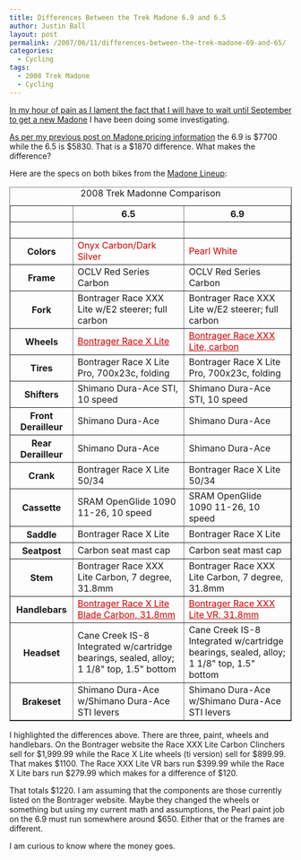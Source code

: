 ```yaml
---
title: Differences Between the Trek Madone 6.9 and 6.5
author: Justin Ball
layout: post
permalink: /2007/06/11/differences-between-the-trek-madone-69-and-65/
categories:
  - Cycling
tags:
  - 2008 Trek Madone
  - Cycling
---
```


[In my hour of pain as I lament the fact that I will have to wait until September to get a new Madone][1] I have been doing some investigating.

 [1]: http://www.justinball.com/2007/06/11/why-trek-why/

[As per my previous post on Madone pricing information][2] the 6.9 is $7700 while the 6.5 is $5830. That is a $1870 difference. What makes the difference?

 [2]: http://www.justinball.com/2007/06/07/2008-trek-madone-prices/

Here are the specs on both bikes from the [Madone Lineup][3]:

 [3]: http://www2.trekbikes.com/madone/madone_line_up/#

<table width="100%" border="1" summary="2008 Trek Madonne Comparison" class="table">
  <caption>
    2008 Trek Madonne Comparison
  </caption>
  <tr>
    <td></td>
  <th>6.5</th>
  <th>6.9</th>
  </tr>
  <tr>
    <th scope="row">&nbsp;</th>
    <td>&nbsp;</td>
    <td>&nbsp;</td>
  </tr>
  <tr>
    <th scope="row">Colors</th>
    <td><span style="color:#CC0000">Onyx Carbon/Dark Silver</span></td>
    <td><span style="color:#CC0000">Pearl White</span></td>
  </tr>
  <tr>
    <th scope="row">Frame</th>
    <td>OCLV Red Series Carbon</td>
    <td>OCLV Red Series Carbon</td>
  </tr>
  <tr>
    <th scope="row">Fork</th>
    <td>Bontrager Race XXX Lite w/E2 steerer; full carbon</td>
    <td>Bontrager Race XXX Lite w/E2 steerer; full carbon</td>
  </tr>
  <tr>
    <th scope="row">Wheels</th>
    <td><a style="color:#CC0000" href="http://www.bontrager.com/Road/Wheelworks/Wheels/5772.php">Bontrager Race X Lite</a></td>
    <td><a style="color:#CC0000" href="http://www.bontrager.com/Road/Wheelworks/Wheels/5802.php">Bontrager Race XXX Lite, carbon</a></td>
  </tr>
  <tr>
    <th scope="row">Tires</th>
    <td>Bontrager Race X Lite Pro, 700x23c, folding</td>
    <td>Bontrager Race X Lite Pro, 700x23c, folding</td>
  </tr>
  <tr>
    <th scope="row">Shifters</th>
    <td>Shimano Dura-Ace STI, 10 speed</td>
    <td>Shimano Dura-Ace STI, 10 speed</td>
  </tr>
  <tr>
    <th scope="row">Front Derailleur</th>
    <td>Shimano Dura-Ace</td>
    <td>Shimano Dura-Ace</td>
  </tr>
  <tr>
    <th scope="row">Rear Derailleur</th>
    <td>Shimano Dura-Ace</td>
    <td>Shimano Dura-Ace</td>
  </tr>
  <tr>
    <th scope="row">Crank</th>
    <td> Bontrager Race X Lite 50/34</td>
    <td> Bontrager Race X Lite 50/34</td>
  </tr>
  <tr>
    <th scope="row">Cassette</th>
    <td>SRAM OpenGlide 1090 11-26, 10 speed</td>
    <td>SRAM OpenGlide 1090 11-26, 10 speed</td>
  </tr>
  <tr>
    <th scope="row">Saddle</th>
    <td>Bontrager Race X Lite</td>
    <td>Bontrager Race X Lite</td>
  </tr>
  <tr>
    <th scope="row">Seatpost</th>
    <td>Carbon seat mast cap</td>
    <td>Carbon seat mast cap</td>
  </tr>
  <tr>
    <th scope="row">Stem</th>
    <td>Bontrager Race XXX Lite Carbon, 7 degree, 31.8mm</td>
    <td>Bontrager Race XXX Lite Carbon, 7 degree, 31.8mm</td>
  </tr>
  <tr>
    <th scope="row">Handlebars</th>
<td><a style="color:#CC0000" href="http://www.bontrager.com/Road/Components/Handlebars/5803.php">Bontrager Race X Lite Blade Carbon, 31.8mm</a></td>
<td><a style="color:#CC0000" href="http://www.bontrager.com/Road/Components/Handlebars/21267.php">Bontrager Race XXX Lite VR, 31.8mm</a></td>
  </tr>
  <tr>
    <th scope="row">Headset</th>
    <td>Cane Creek IS-8 Integrated w/cartridge bearings, sealed, alloy; 1 1/8&quot; top, 1.5&quot; bottom</td>
    <td>Cane Creek IS-8 Integrated w/cartridge bearings, sealed, alloy; 1 1/8&quot; top, 1.5&quot; bottom</td>
  </tr>
  <tr>
    <th scope="row">Brakeset</th>
    <td>Shimano Dura-Ace w/Shimano Dura-Ace STI levers</td>
    <td>Shimano Dura-Ace w/Shimano Dura-Ace STI levers</td>
  </tr>
</table>

I highlighted the differences above. There are three, paint, wheels and handlebars. On the Bontrager website the Race XXX Lite Carbon Clinchers sell for $1,999.99 while the Race X Lite wheels (ti version) sell for $899.99. That makes $1100. The Race XXX Lite VR bars run $399.99 while the Race X Lite bars run $279.99 which makes for a difference of $120.

 [4]: http://www.bontrager.com/Road/Wheelworks/Wheels/5772.php
 [5]: http://www.bontrager.com/Road/Wheelworks/Wheels/5802.php
 [6]: http://www.bontrager.com/Road/Components/Handlebars/5803.php
 [7]: http://www.bontrager.com/Road/Components/Handlebars/21267.php

That totals $1220. I am assuming that the components are those currently listed on the Bontrager website. Maybe they changed the wheels or something but using my current math and assumptions, the Pearl paint job on the 6.9 must run somewhere around $650. Either that or the frames are different.

I am curious to know where the money goes.